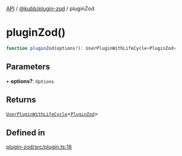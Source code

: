 [API](../../../packages.md) / [@kubb/plugin-zod](../index.md) / pluginZod

# pluginZod()

```ts
function pluginZod(options?): UserPluginWithLifeCycle<PluginZod>
```

## Parameters

• **options?**: `Options`

## Returns

[`UserPluginWithLifeCycle`](../../core/type-aliases/UserPluginWithLifeCycle.md)\<[`PluginZod`](../type-aliases/PluginZod.md)\>

## Defined in

[plugin-zod/src/plugin.ts:18](https://github.com/kubb-project/kubb/blob/dcebbafbee668a7722775212bce85eec29e39573/packages/plugin-zod/src/plugin.ts#L18)
